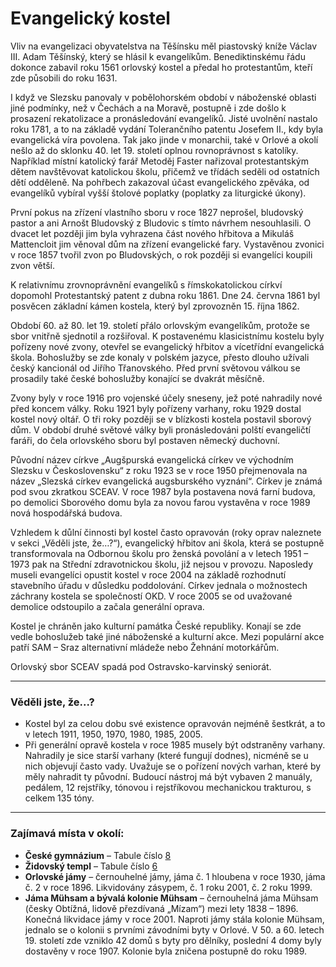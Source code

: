 # Evangelický kostel

Vliv na evangelizaci obyvatelstva na Těšínsku měl piastovský kníže Václav III. Adam Těšínský, který se hlásil k evangelíkům. Benediktinskému řádu dokonce zabavil roku 1561 orlovský kostel a předal ho protestantům, kteří zde působili do roku 1631.

I když ve Slezsku panovaly v pobělohorském období v náboženské oblasti jiné podmínky, než v Čechách a na Moravě, postupně i zde došlo k prosazení rekatolizace a pronásledování evangelíků. Jisté uvolnění nastalo roku 1781, a to na základě vydání Tolerančního patentu Josefem II., kdy byla evangelická víra povolena. Tak jako jinde v monarchii, také v Orlové a okolí nešlo až do sklonku 40. let 19. století oplnou rovnoprávnost s katolíky. Například místní katolický farář Metoděj Faster nařizoval protestantským dětem navštěvovat katolickou školu, přičemž ve třídách seděli od ostatních dětí odděleně. Na pohřbech zakazoval účast evangelického zpěváka, od evangelíků vybíral vyšší štolové poplatky (poplatky za liturgické úkony).

První pokus na zřízení vlastního sboru v roce 1827 neprošel, bludovský pastor a ani Arnošt Bludovský z Bludovic s tímto návrhem nesouhlasili. O dvacet let později jim byla vyhrazena část nového hřbitova a Mikuláš Mattencloit jim věnoval dům na zřízení evangelické fary. Vystavěnou zvonici v roce 1857 tvořil zvon po Bludovských, o rok později si evangelíci koupili zvon větší.

K relativnímu zrovnoprávnění evangelíků s římskokatolickou církví dopomohl Protestantský patent z dubna roku 1861. Dne 24. června 1861 byl posvěcen základní kámen kostela, který byl zprovozněn 15. října 1862.

Období 60. až 80. let 19. století přálo orlovským evangelíkům, protože se sbor vnitřně sjednotil a rozšiřoval. K postavenému klasicistnímu kostelu byly pořízeny nové zvony, otevřel se evangelický hřbitov a vícetřídní evangelická škola. Bohoslužby se zde konaly v polském jazyce, přesto dlouho užívali český kancionál od Jiřího Třanovského. Před první světovou válkou se prosadily také české bohoslužby konající se dvakrát měsíčně.

Zvony byly v roce 1916 pro vojenské účely sneseny, jež poté nahradily nové před koncem války. Roku 1921 byly pořízeny varhany, roku 1929 dostal kostel nový oltář. O tři roky později se v blízkosti kostela postavil sborový dům. V období druhé světové války byli pronásledováni polští evangeličtí faráři, do čela orlovského sboru byl postaven německý duchovní.

Původní název církve „Augšpurská evangelická církev ve východním Slezsku v Československu“ z roku 1923 se v roce 1950 přejmenovala na název „Slezská církev evangelická augsburského vyznání“. Církev je známá pod svou zkratkou SCEAV. V roce 1987 byla postavena nová farní budova, po demolici Sborového domu byla za novou farou vystavěna v roce 1989 nová hospodářská budova.

Vzhledem k důlní činnosti byl kostel často opravován (roky oprav naleznete v sekci „Věděli jste, že…?“), evangelický hřbitov ani škola, která se postupně transformovala na Odbornou školu pro ženská povolání a v letech 1951 – 1973 pak na Střední zdravotnickou školu, již nejsou v provozu. Naposledy museli evangelíci opustit kostel v roce 2004 na základě rozhodnutí stavebního úřadu v důsledku poddolování. Církev jednala o možnostech záchrany kostela se společností OKD. V roce 2005 se od uvažované demolice odstoupilo a začala generální oprava.

Kostel je chráněn jako kulturní památka České republiky. Konají se zde vedle bohoslužeb také jiné náboženské a kulturní akce. Mezi populární akce patří SAM – Sraz alternativní mládeže nebo Žehnání motorkářům.

Orlovský sbor SCEAV spadá pod Ostravsko-karvinský seniorát.

---

### Věděli jste, že...?

- Kostel byl za celou dobu své existence opravován nejméně šestkrát, a to v letech 1911, 1950, 1970, 1980, 1985, 2005.
- Při generální opravě kostela v roce 1985 musely být odstraněny varhany. Nahradily je sice starší varhany (které fungují dodnes), nicméně se u nich objevují často vady. Uvažuje se o pořízení nových varhan, které by měly nahradit ty původní. Budoucí nástroj má být vybaven 2 manuály, pedálem, 12 rejstříky, tónovou i rejstříkovou mechanickou trakturou, s celkem 135 tóny.

---

### Zajímavá místa v okolí:

- **České gymnázium** – Tabule číslo [8](/misto/8)
- **Židovský templ** – Tabule číslo [6](/misto/6)
- **Orlovské jámy** – černouhelné jámy, jáma č. 1 hloubena v roce 1930, jáma č. 2 v roce 1896. Likvidovány zásypem, č. 1 roku 2001, č. 2 roku 1999.
- **Jáma Mühsam a bývalá kolonie Mühsam** – černouhelná jáma Mühsam (česky Obtížná, lidově přezdívaná „Mízam“) mezi lety 1838 – 1896. Konečná likvidace jámy v roce 2001. Naproti jámy stála kolonie Mühsam, jednalo se o kolonii s prvními závodními byty v Orlové. V 50. a 60. letech 19. století zde vzniklo 42 domů s byty pro dělníky, poslední 4 domy byly dostavěny v roce 1907. Kolonie byla zničena postupně do roku 1989.
